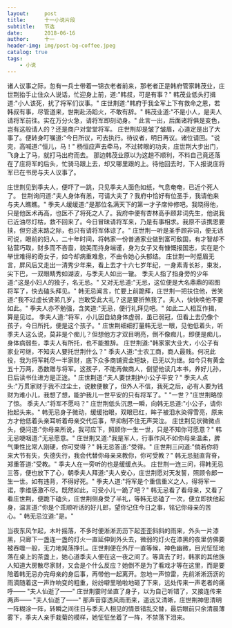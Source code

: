 ```yaml
---
layout:     post
title:      十一小说片段
subtitle:   节选
date:       2018-06-16
author:     十一
header-img: img/post-bg-coffee.jpeg
catalog: true
tags:
    - 小说    
---
```


诸人议事之际，忽有一兵士带着一锦衣老者前来，那老者正是韩府管家韩茂业，庄世荆抬手止住众人说话，忙迎身上前，道:"韩叔，可是有事？"
韩茂业低头打揖道:"小人该死，扰了将军们议事。"
庄世荆道:"韩府于我全军上下有救命之恩，若韩叔有事，尽管道来，世荆赴汤蹈火，不敢有辞。"
韩茂业道:"不是小人，是夫人请将军前往。实在万分火急，请将军即刻动身。"
此言一出，后面诸将俱是变色，岂有这般请人的？还是商户对堂堂将军。
庄世荆却是皱了皱眉，心道定是出了大事了。便转身叮嘱道:"今日所议，可去执行。待议者，明日再议。诸位请回。"说完，高喊道:"恒儿，马！"
杨恒应声去牵马，不过转眼的功夫，庄世荆大步出门，飞身上了马，就打马出府而去。
那边韩茂业原以为这趟不顺利，不料自己竟还落在了庄将军的后头，忙骑马跟上去，却又哪里跟的上。待他回去时，下人报说庄将军已在书房与夫人议事了。

庄世荆见到季夫人，便吓了一跳，只见季夫人面色如纸，气息奄奄，已近个死人了。
世荆询问道:"夫人身体有恙，可请大夫了？我府中恰好有位圣手，我请他来与夫人瞧瞧。"
季夫人缓缓道:"是那位名满天下的第一才子席仲修吧。我晓得他，只是他医术再高，也医不了将死之人了。我府中便有杏林高手顾非词先生，他说我已近油尽灯枯，救不回来了。今日冒昧请将军来，乃是有事相求。我原不该携恩要挟，但穷途末路之际，也只有请将军体谅了。"
庄世荆一听是圣手顾非词，便无话可说，眼前的妇人，二十年时间，将韩家一份普通家业做到富可敌国，有才智却不钻营巧取，财多而不吝啬，貌美而持身端谨，身为女子又有慷慨报国志，实在是个举世难得的奇女子，如今却病重难愈，不由令她心头郁结。
庄世荆一时蹙眉无言，屏风后又走出一清秀少年来，看上去才十六七岁年纪，一身素青长衫，束发，尖下巴，一双眼睛秀如湖波，与季夫人如出一辙。
季夫人指了指身旁的少年道:"这是小妇人的独子，名无忌。"
又对无忌道:"无忌，这位便是大名鼎鼎的昭图将军了，快去磕头拜见。"
韩无忌闻言，忙要上前跪拜，庄世荆一把扶住他，苦笑道:"我不过虚长贤弟几岁，岂敢受此大礼？这是要折煞我了。夫人，快快唤他不要如此。"
季夫人亦不勉强，含笑道:"无忌，便行礼拜见吧。"
如此二人相互作揖，算是见过。
季夫人道:"将军，小儿因自幼身体虚弱，虽已弱冠，但看上去仍像个孩子，今日所托，便是这个孩子。"
庄世荆细细打量韩无忌一眼，见他低着头，听季夫人这么说，莫非是个痴儿？但想他方才双目明亮，倒不像痴儿，即便是痴儿，身体病弱些，季夫人有所托，也不能推辞。
庄世荆道:"韩家家大业大，小公子有家业可继，不知夫人要托世荆什么？"
季夫人道:"士农工商，商人最贱。何况此役，我为将军耗尽一半家财，底下众多商铺资金短缺，已无以为继。如今只有黄金五十万两，悉数赠与将军。这孩子，不能再做商人，倒望他读几本书，养好儿孙，日后读书仕进方是正途。"
庄世荆道:"夫人要世荆护小公子平安？"
季夫人点头:"万贯家财于我不过尘土，说散便散了，但外人不信，我死之后，必有人要为钱财为难小儿，我想了想，能护我儿一世平安的只有将军了。"
"一世？"庄世荆略惊了惊。
季夫人:"将军不愿吗？"
庄世荆低头沉思一瞬，向韩无忌道:"小公子，请你抬起头来。"
韩无忌身子微动，缓缓抬眼，双眼已红，眸子被泪水染得雪亮，原来方才他低着头亲耳听着母亲交代后事，早抑制不住无声哭泣。
庄世荆见状微微点头，便问道:"你母亲所说，我可应下，照顾你一生一世，只是不知你可愿意？"
韩无忌哽咽道:"无忌愿意。"
庄世荆又道:"我是军人，行事作风不如你母亲温柔，脾气秉性比常人刚硬，你可受得？"
韩无忌答道:"受得。"
庄世荆三问道:"倘若你将来大节有失，失德失行，我会代替你母亲来教你，你可受教？"
韩无忌挺直背脊，郑重答道:"受教。"
季夫人在一旁听的也是缓缓点头。
庄世荆一连三问，得韩无忌三答，便也放下了心，朝季夫人拜道:"夫人安心，庄世荆愿对天发誓，照顾令郎一生一世。如有违背，不得好死。"
季夫人道:"将军是个重信重义之人，得将军一诺，季维感激不尽。既然如此，可受小儿一跪了吧？"
韩无忌看了看母亲，又看了看庄世荆，便跪下磕头，庄世荆侧身受了半礼，等韩无忌磕了一次，便立即扶他起身，温言道:"你是个乖顺听话的好儿郎，望你记住今日之事，铭记你母亲的苦心。"
韩无忌泣道:"是。"

当夜东风乍起，木叶摇落，不多时便淅淅沥沥下起歪歪斜斜的雨来，外头一片漆黑，只廊下一盏连一盏的灯火一直延伸到外头去，微弱的灯火在漆黑的夜里仿佛要被吞噬一般，无力地晃荡挣扎。庄世荆便在外厅一直等候，神色幽微，目光怔怔地落在桌上的茶盏上，她心道季夫人便在这一夜之间了。等真去了时，韩家的其他族人知道大房散尽家财，又会是个什么反应？她倒不是为了看戏才等在这里，而是要陪着韩无忌办完母亲的身后事，再带他一起离开。忽地一声惊雷，先前淅淅沥沥的雨滴随着这一声炸响变的粗重，纷纷噼里啪啦地砸了下来，远处传来一声老者的痛呼——
"夫人仙逝了——"
庄世荆霎时坐直了身子，以为自己听错了，又接连传来两声——
"夫人仙逝了——"
那声音穿透风雨而来，遥远又清晰，庄世荆神思清明一阵糊涂一阵，转瞬之间往日与季夫人相见的情景错乱交替，最后眼前只余清晨薄雾下，季夫人亲手栽菊的模样，她怔怔坐着了一阵，不禁落下泪来。
